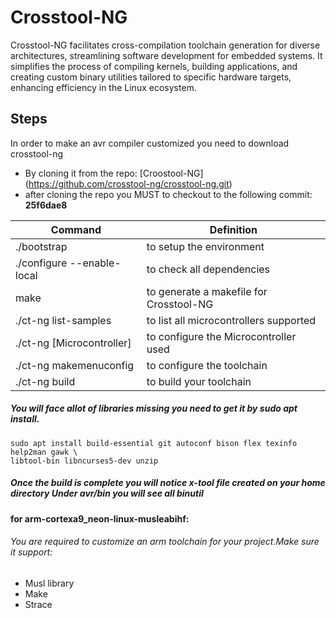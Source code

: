 # Crosstool-NG
Crosstool-NG facilitates cross-compilation toolchain generation for diverse architectures, streamlining software development for embedded systems. It simplifies the process of compiling kernels, building applications, and creating custom binary utilities tailored to specific hardware targets, enhancing efficiency in the Linux ecosystem.
## Steps 
In order to make an avr compiler customized you need to download crosstool-ng
 - By cloning it from the repo: [Croostool-NG[]([https://github.com/yourusername/yourrepository)](https://github.com/crosstool-ng/crosstool-ng.git)
 - after cloning the repo you MUST to checkout to the following commit: **25f6dae8**

| Command | Definition |
| ------ | ------ |
| ./bootstrap | to setup the environment |
| ./configure --enable-local | to check all dependencies |
| make | to generate a makefile for Crosstool-NG |
| ./ct-ng list-samples | to list all microcontrollers supported |
| ./ct-ng [Microcontroller] | to configure the Microcontroller used |
| ./ct-ng makemenuconfig | to configure the toolchain |
| ./ct-ng build | to build your toolchain |
##### You will face allot of libraries missing you need to get it by sudo apt install.
```
sudo apt install build-essential git autoconf bison flex texinfo help2man gawk \
libtool-bin libncurses5-dev unzip
```
##### _Once the build is complete you will notice x-tool file created on your home directory Under avr/bin you will see all binutil_
#### for arm-cortexa9_neon-linux-musleabihf:
###### You are required to customize an arm toolchain for your project.Make sure it support:
 - Musl library
 - Make
 - Strace
